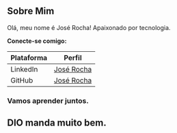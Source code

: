 ## Sobre Mim

Olá, meu nome é José Rocha! Apaixonado por tecnologia.

**Conecte-se comigo:**

| Plataforma | Perfil |
|---|---|
| LinkedIn | [José Rocha](https://www.linkedin.com/in/jos%C3%A9-erasmo-santana-rocha-a87b562b8/) |
| GitHub | [José Rocha](https://github.com/JseRocha) |

### Vamos aprender juntos.

## DIO manda muito bem.

